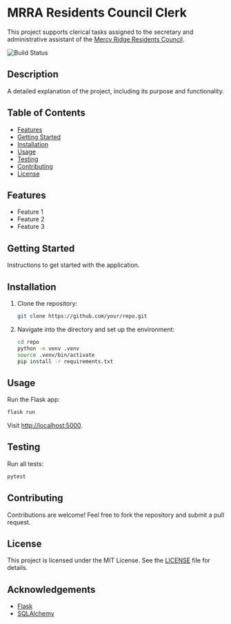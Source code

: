 # MRRA Residents Council Clerk
This project supports clerical tasks assigned to the secretary and administrative assistant of the 
[Mercy Ridge Residents Council](https://mrra.online/).

![Build Status](https://img.shields.io/badge/status-passing%20%7C%20WIP-yellow)

## Description
A detailed explanation of the project, including its purpose and functionality.

## Table of Contents
- [Features](#features)
- [Getting Started](#getting-started)
- [Installation](#installation)
- [Usage](#usage)
- [Testing](#testing)
- [Contributing](#contributing)
- [License](#license)

## Features
- Feature 1
- Feature 2
- Feature 3

## Getting Started
Instructions to get started with the application.

## Installation
1. Clone the repository:
   ```bash
   git clone https://github.com/your/repo.git
   ```
2. Navigate into the directory and set up the environment:
   ```bash
   cd repo
   python -m venv .venv
   source .venv/bin/activate
   pip install -r requirements.txt
   ```

## Usage
Run the Flask app:
```bash
flask run
```
Visit [http://localhost:5000](http://localhost:5000).

## Testing
Run all tests:
```bash
pytest
```

## Contributing
Contributions are welcome! Feel free to fork the repository and submit a pull request.

## License
This project is licensed under the MIT License. See the [LICENSE](LICENSE) file for details.

## Acknowledgements
- [Flask](https://flask.palletsprojects.com)
- [SQLAlchemy](https://www.sqlalchemy.org/)